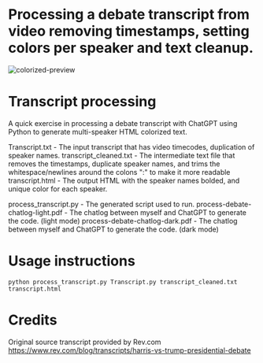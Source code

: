 # Processing a debate transcript from video removing timestamps, setting colors per speaker and text cleanup.

![colorized-preview](https://github.com/user-attachments/assets/0c54bbc4-ea23-40de-a891-35764a384353)

# Transcript processing
A quick exercise in processing a debate transcript with ChatGPT using Python to generate multi-speaker HTML colorized text. 

Transcript.txt - The input transcript that has video timecodes, duplication of speaker names. 
transcript_cleaned.txt - The intermediate text file that removes the timestamps, duplicate speaker names, and trims the whitespace/newlines around the colons ":" to make it more readable
transcript.html - The output HTML with the speaker names bolded, and unique color for each speaker. 

process_transcript.py - The generated script used to run.
process-debate-chatlog-light.pdf - The chatlog between myself and ChatGPT to generate the code. (light mode)
process-debate-chatlog-dark.pdf - The chatlog between myself and ChatGPT to generate the code. (dark mode)

# Usage instructions

`python process_transcript.py Transcript.py transcript_cleaned.txt transcript.html`

# Credits

Original source transcript provided by Rev.com
https://www.rev.com/blog/transcripts/harris-vs-trump-presidential-debate
